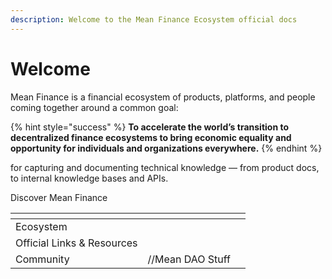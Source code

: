 ```yaml
---
description: Welcome to the Mean Finance Ecosystem official docs
---
```


# Welcome

Mean Finance is a financial ecosystem of products, platforms, and people coming together around a common goal:

{% hint style="success" %}
**To accelerate the world’s transition to decentralized finance ecosystems to bring economic equality and opportunity for individuals and organizations everywhere.**
{% endhint %}

&#x20;for capturing and documenting technical knowledge — from product docs, to internal knowledge bases and APIs.



Discover Mean Finance

<table data-view="cards"><thead><tr><th></th><th></th><th></th></tr></thead><tbody><tr><td>Ecosystem </td><td></td><td></td></tr><tr><td>Official Links &#x26; Resources</td><td></td><td></td></tr><tr><td>Community</td><td>//Mean DAO Stuff</td><td></td></tr></tbody></table>

